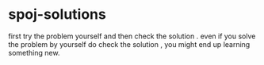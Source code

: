 # spoj-solutions
first try the problem yourself
and then check the solution .
even if you solve the problem by yourself
do check the solution , you might end up learning something new.
